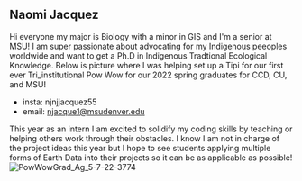 ## Naomi Jacquez
Hi everyone my major is Biology with a minor in GIS and I'm a senior at MSU!
I am super passionate about advocating for my Indigenous peeoples worldwide and want to get a Ph.D in Indigenous Tradtional Ecological Knowledge.
Below is picture where I was helping set up a Tipi for our first ever Tri_institutional Pow Wow for our 2022 spring graduates for CCD, CU, and MSU!
* insta: njnjjacquez55
* email: njacque1@msudenver.edu

This year as an intern I am excited to solidify my coding skills by teaching or helping others work through their obstacles. I know I am not in charge of the project ideas this year but I hope to see students applying multiple forms of Earth Data into their projects so it can be as applicable as possible!
![PowWowGrad_Ag_5-7-22-3774](https://user-images.githubusercontent.com/105725644/225719294-d4310901-df62-43ab-85d2-62ce0fa63814.jpg)

